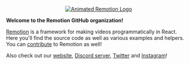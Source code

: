 <p align="center">
  <a href="https://github.com/remotion-dev/logo">
    <picture>
      <source media="(prefers-color-scheme: dark)" srcset="https://github.com/remotion-dev/logo/raw/main/animated-logo-banner-dark.gif">
      <img alt="Animated Remotion Logo" src="https://github.com/remotion-dev/logo/raw/main/animated-logo-banner-light.gif">
    </picture>
  </a>
</p>

**Welcome to the Remotion GitHub organization!**  

[Remotion](https://remotion.dev) is a framework for making videos programmatically in React.  
Here you'll find the source code as well as various examples and helpers.  
You can [contribute](https://github.com/remotion-dev/remotion/blob/main/CONTRIBUTING.md) to Remotion as well!

Also check out our [website](https://remotion.dev), [Discord server](https://remotion.dev/discord), [Twitter](https://twitter.com/remotion_dev) and [Instagram](https://instagram.com/remotion.dev)!
